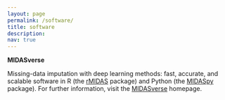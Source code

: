```yaml
---
layout: page
permalink: /software/
title: software
description:
nav: true
---
```


**MIDASverse**

Missing-data imputation with deep learning methods: fast, accurate, and scalable software in R (the [rMIDAS](https://github.com/MIDASverse/rMIDAS) package) and Python (the [MIDASpy](https://github.com/MIDASverse/MIDASpy) package). For further information, visit the [MIDASverse](https://github.com/MIDASverse) homepage.
